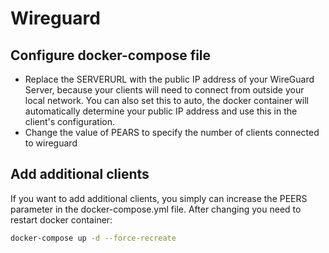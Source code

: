 # Wireguard

## Configure docker-compose file
- Replace the SERVERURL with the public IP address of your WireGuard Server, because your clients will need to connect from outside your local network. You can also set this to auto, the docker container will automatically determine your public IP address and use this in the client's configuration.
- Change the value of PEARS to specify the number of clients connected to wireguard

## Add additional clients

If you want to add additional clients, you simply can increase the PEERS parameter in the docker-compose.yml file. After changing you need to restart docker container:
```bash
docker-compose up -d --force-recreate
```